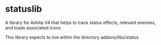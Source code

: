 # statuslib
A library for Ashita V4 that helps to track status effects, relevant enemies, and loads associated icons

This library expects to live within the directory addons/libs/status
